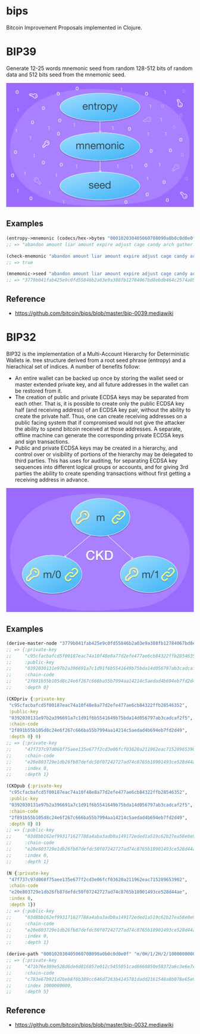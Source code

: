 # bips
Bitcoin Improvement Proposals implemented in Clojure.

BIP39
=====

Generate 12-25 words mnemonic seed from random 128-512 bits of random data
and 512 bits seed from the mnemonic seed.

![](./images/bip39-illustration.png)

Examples
--------

```clojure
(entropy->mnemonic (codecs/hex->bytes "000102030405060708090a0b0c0d0e0f"))
;; => "abandon amount liar amount expire adjust cage candy arch gather drum buyer"
```

```clojure
(check-mnemonic "abandon amount liar amount expire adjust cage candy arch gather drum buyer")
;; => true
```

```clojure
(mnemonic->seed "abandon amount liar amount expire adjust cage candy arch gather drum buyer")
;; => "3779b041fab425e9c0fd55846b2a03e9a388fb12784067bd8ebdb464c2574a05bcc7a8eb54d7b2a2c8420ff60f630722ea5132d28605dbc996c8ca7d7a8311c0"
```

Reference
---------

- https://github.com/bitcoin/bips/blob/master/bip-0039.mediawiki

BIP32
=====

BIP32 is the implementation of a Multi-Account Hierarchy for
Deterministic Wallets ie. tree structure derived from a root seed
phrase (entropy) and a hierachical set of indices.  A number of
benefits follow:

- An entire wallet can be backed up once by storing the wallet seed or
  master extended private key, and all future addresses in the wallet
  can be restored from it.
- The creation of public and private ECDSA keys may be separated from
  each other. That is, it is possible to create only the public ECDSA
  key half (and receiving address) of an ECDSA key pair, without the
  ability to create the private half. Thus, one can create receiving
  addresses on a public facing system that if compromised would not
  give the attacker the ability to spend bitcoin received at those
  addresses. A separate, offline machine can generate the
  corresponding private ECDSA keys and sign transactions.
- Public and private ECDSA keys may be created in a hierarchy, and
  control over or visibility of portions of the hierarchy may be
  delegated to third parties. This has uses for auditing, for
  separating ECDSA key sequences into different logical groups or
  accounts, and for giving 3rd parties the ability to create spending
  transactions without first getting a receiving address in advance.

![](./images/key-derivation.png)
  
Examples
--------

```clojure
(derive-master-node "3779b041fab425e9c0fd55846b2a03e9a388fb12784067bd8ebdb464c2574a05bcc7a8eb54d7b2a2c8420ff60f630722ea5132d28605dbc996c8ca7d7a8311c0")
;; => {:private-key
;;     "c95cfacbafcd5f00187eac74a10f48e8a77d2efe477ae6cb84322ffb28546352",
;;     :public-key
;;     "0392030131e97b2a396691a7c1d91f6b5541649b75bda14d056797ab3cadcaf2f5",
;;     :chain-code
;;     "2f891b55b105d8c24e6f267c666ba55b7994aa14214c5aedad4b694eb7fd2d49",
;;     :depth 0}
```

```clojure
(CKDpriv {:private-key
 "c95cfacbafcd5f00187eac74a10f48e8a77d2efe477ae6cb84322ffb28546352",
 :public-key
 "0392030131e97b2a396691a7c1d91f6b5541649b75bda14d056797ab3cadcaf2f5",
 :chain-code
 "2f891b55b105d8c24e6f267c666ba55b7994aa14214c5aedad4b694eb7fd2d49",
 :depth 0} 0)
;; => {:private-key
;;     "47f737c97d068f75aee135e677f2cd3e06fcf03620a211962eac715289653902",
;;     :chain-code
;;     "e20e803729e1db26fb87defdc50f07242727ad74c8765b18901493ce528d44ae",
;;     :index 0,
;;     :depth 1}
```

```clojure
(CKDpub {:private-key
 "c95cfacbafcd5f00187eac74a10f48e8a77d2efe477ae6cb84322ffb28546352",
 :public-key
 "0392030131e97b2a396691a7c1d91f6b5541649b75bda14d056797ab3cadcaf2f5",
 :chain-code
 "2f891b55b105d8c24e6f267c666ba55b7994aa14214c5aedad4b694eb7fd2d49",
 :depth 0} 0)
;; => {:public-key
;;     "03d8bb162ef993171627788a4aba3adb0a149172eded1a519c62b27ea58e0e9613",
;;     :chain-code
;;     "e20e803729e1db26fb87defdc50f07242727ad74c8765b18901493ce528d44ae",
;;     :index 0,
;;     :depth 1}
```

```clojure
(N {:private-key
 "47f737c97d068f75aee135e677f2cd3e06fcf03620a211962eac715289653902",
 :chain-code
 "e20e803729e1db26fb87defdc50f07242727ad74c8765b18901493ce528d44ae",
 :index 0,
 :depth 1})
;; => {:public-key
;;     "03d8bb162ef993171627788a4aba3adb0a149172eded1a519c62b27ea58e0e9613",
;;     :chain-code
;;     "e20e803729e1db26fb87defdc50f07242727ad74c8765b18901493ce528d44ae",
;;     :index 0,
;;     :depth 1}
```

```clojure
(derive-path "000102030405060708090a0b0c0d0e0f" "m/0H/1/2H/2/1000000000" :private)
;; => {:private-key
;;     "471b76e389e528d6de6d816857e012c5455051cad6660850e58372a6c3e6e7c8",
;;     :chain-code
;;     "c783e67b921d2beb8f6b389cc646d7263b4145701dadd2161548a8b078e65e9e",
;;     :index 1000000000,
;;     :depth 5}
```

Reference
---------

- https://github.com/bitcoin/bips/blob/master/bip-0032.mediawiki
